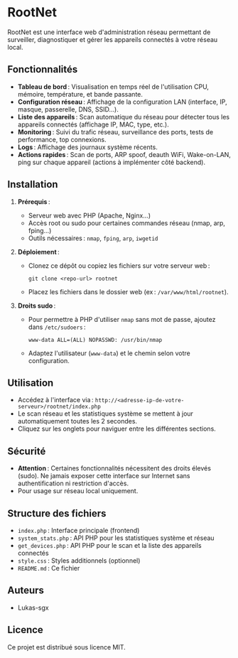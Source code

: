 # RootNet

RootNet est une interface web d'administration réseau permettant de surveiller, diagnostiquer et gérer les appareils connectés à votre réseau local.

## Fonctionnalités

- **Tableau de bord** : Visualisation en temps réel de l'utilisation CPU, mémoire, température, et bande passante.
- **Configuration réseau** : Affichage de la configuration LAN (interface, IP, masque, passerelle, DNS, SSID…).
- **Liste des appareils** : Scan automatique du réseau pour détecter tous les appareils connectés (affichage IP, MAC, type, etc.).
- **Monitoring** : Suivi du trafic réseau, surveillance des ports, tests de performance, top connexions.
- **Logs** : Affichage des journaux système récents.
- **Actions rapides** : Scan de ports, ARP spoof, deauth WiFi, Wake-on-LAN, ping sur chaque appareil (actions à implémenter côté backend).

## Installation

1. **Prérequis** :
   - Serveur web avec PHP (Apache, Nginx…)
   - Accès root ou sudo pour certaines commandes réseau (nmap, arp, fping…)
   - Outils nécessaires : `nmap`, `fping`, `arp`, `iwgetid`

2. **Déploiement** :
   - Clonez ce dépôt ou copiez les fichiers sur votre serveur web :
     ```
     git clone <repo-url> rootnet
     ```
   - Placez les fichiers dans le dossier web (ex : `/var/www/html/rootnet`).

3. **Droits sudo** :
   - Pour permettre à PHP d'utiliser `nmap` sans mot de passe, ajoutez dans `/etc/sudoers` :
     ```
     www-data ALL=(ALL) NOPASSWD: /usr/bin/nmap
     ```
   - Adaptez l'utilisateur (`www-data`) et le chemin selon votre configuration.

## Utilisation

- Accédez à l'interface via : `http://<adresse-ip-de-votre-serveur>/rootnet/index.php`
- Le scan réseau et les statistiques système se mettent à jour automatiquement toutes les 2 secondes.
- Cliquez sur les onglets pour naviguer entre les différentes sections.

## Sécurité

- **Attention** : Certaines fonctionnalités nécessitent des droits élevés (sudo). Ne jamais exposer cette interface sur Internet sans authentification ni restriction d'accès.
- Pour usage sur réseau local uniquement.

## Structure des fichiers

- `index.php` : Interface principale (frontend)
- `system_stats.php` : API PHP pour les statistiques système et réseau
- `get_devices.php` : API PHP pour le scan et la liste des appareils connectés
- `style.css` : Styles additionnels (optionnel)
- `README.md` : Ce fichier

## Auteurs

- Lukas-sgx

## Licence

Ce projet est distribué sous licence MIT.